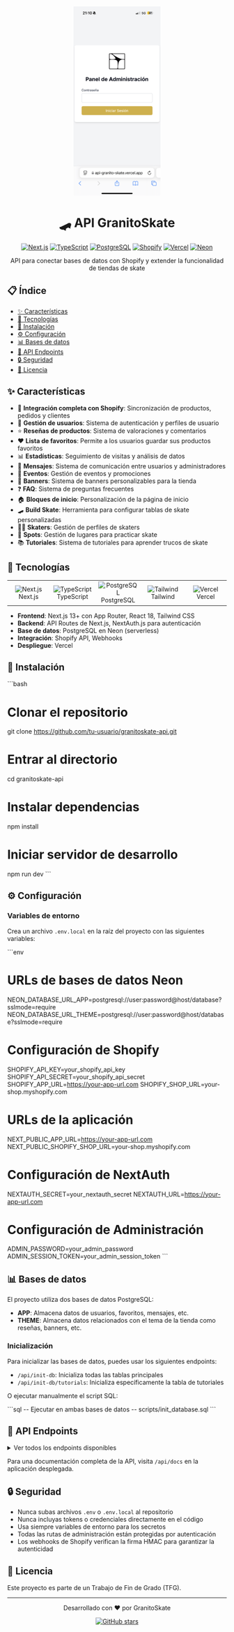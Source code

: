 <div align="center">
  <img src="public/logo.png" alt="GranitoSkate Logo" width="200"/>
  
  # 🛹 API GranitoSkate

  [![Next.js](https://img.shields.io/badge/Next.js-13.4+-000000?style=for-the-badge&logo=next.js&logoColor=white)](https://nextjs.org/)
  [![TypeScript](https://img.shields.io/badge/TypeScript-5.0+-3178C6?style=for-the-badge&logo=typescript&logoColor=white)](https://www.typescriptlang.org/)
  [![PostgreSQL](https://img.shields.io/badge/PostgreSQL-15+-336791?style=for-the-badge&logo=postgresql&logoColor=white)](https://www.postgresql.org/)
  [![Shopify](https://img.shields.io/badge/Shopify-Integration-7AB55C?style=for-the-badge&logo=shopify&logoColor=white)](https://shopify.dev/)
  [![Vercel](https://img.shields.io/badge/Vercel-Deployment-000000?style=for-the-badge&logo=vercel&logoColor=white)](https://vercel.com/)
  [![Neon](https://img.shields.io/badge/Neon-Database-00E699?style=for-the-badge&logo=postgresql&logoColor=white)](https://neon.tech/)
  
  <p>API para conectar bases de datos con Shopify y extender la funcionalidad de tiendas de skate</p>
</div>

## 📋 Índice

- [✨ Características](#-características)
- [🚀 Tecnologías](#-tecnologías)
- [🔧 Instalación](#-instalación)
- [⚙️ Configuración](#️-configuración)
- [📊 Bases de datos](#-bases-de-datos)
- [🔌 API Endpoints](#-api-endpoints)
- [🔒 Seguridad](#-seguridad)
- [📝 Licencia](#-licencia)

## ✨ Características

- 🔄 **Integración completa con Shopify**: Sincronización de productos, pedidos y clientes
- 👤 **Gestión de usuarios**: Sistema de autenticación y perfiles de usuario
- ⭐ **Reseñas de productos**: Sistema de valoraciones y comentarios
- ❤️ **Lista de favoritos**: Permite a los usuarios guardar sus productos favoritos
- 📊 **Estadísticas**: Seguimiento de visitas y análisis de datos
- 📝 **Mensajes**: Sistema de comunicación entre usuarios y administradores
- 🎯 **Eventos**: Gestión de eventos y promociones
- 📣 **Banners**: Sistema de banners personalizables para la tienda
- ❓ **FAQ**: Sistema de preguntas frecuentes
- 🏠 **Bloques de inicio**: Personalización de la página de inicio
- 🛹 **Build Skate**: Herramienta para configurar tablas de skate personalizadas
- 🧑‍🛹 **Skaters**: Gestión de perfiles de skaters
- 📍 **Spots**: Gestión de lugares para practicar skate
- 📚 **Tutoriales**: Sistema de tutoriales para aprender trucos de skate

## 🚀 Tecnologías

<div align="center">
  <table>
    <tr>
      <td align="center" width="96">
        <img src="https://skillicons.dev/icons?i=nextjs" width="48" height="48" alt="Next.js" />
        <br>Next.js
      </td>
      <td align="center" width="96">
        <img src="https://skillicons.dev/icons?i=ts" width="48" height="48" alt="TypeScript" />
        <br>TypeScript
      </td>
      <td align="center" width="96">
        <img src="https://skillicons.dev/icons?i=postgres" width="48" height="48" alt="PostgreSQL" />
        <br>PostgreSQL
      </td>
      <td align="center" width="96">
        <img src="https://skillicons.dev/icons?i=tailwind" width="48" height="48" alt="Tailwind" />
        <br>Tailwind
      </td>
      <td align="center" width="96">
        <img src="https://skillicons.dev/icons?i=vercel" width="48" height="48" alt="Vercel" />
        <br>Vercel
      </td>
    </tr>
  </table>
</div>

- **Frontend**: Next.js 13+ con App Router, React 18, Tailwind CSS
- **Backend**: API Routes de Next.js, NextAuth.js para autenticación
- **Base de datos**: PostgreSQL en Neon (serverless)
- **Integración**: Shopify API, Webhooks
- **Despliegue**: Vercel

## 🔧 Instalación

\`\`\`bash
# Clonar el repositorio
git clone https://github.com/tu-usuario/granitoskate-api.git

# Entrar al directorio
cd granitoskate-api

# Instalar dependencias
npm install

# Iniciar servidor de desarrollo
npm run dev
\`\`\`

## ⚙️ Configuración

### Variables de entorno

Crea un archivo `.env.local` en la raíz del proyecto con las siguientes variables:

\`\`\`env
# URLs de bases de datos Neon
NEON_DATABASE_URL_APP=postgresql://user:password@host/database?sslmode=require
NEON_DATABASE_URL_THEME=postgresql://user:password@host/database?sslmode=require

# Configuración de Shopify
SHOPIFY_API_KEY=your_shopify_api_key
SHOPIFY_API_SECRET=your_shopify_api_secret
SHOPIFY_APP_URL=https://your-app-url.com
SHOPIFY_SHOP_URL=your-shop.myshopify.com

# URLs de la aplicación
NEXT_PUBLIC_APP_URL=https://your-app-url.com
NEXT_PUBLIC_SHOPIFY_SHOP_URL=your-shop.myshopify.com

# Configuración de NextAuth
NEXTAUTH_SECRET=your_nextauth_secret
NEXTAUTH_URL=https://your-app-url.com

# Configuración de Administración
ADMIN_PASSWORD=your_admin_password
ADMIN_SESSION_TOKEN=your_admin_session_token
\`\`\`

## 📊 Bases de datos

El proyecto utiliza dos bases de datos PostgreSQL:

- **APP**: Almacena datos de usuarios, favoritos, mensajes, etc.
- **THEME**: Almacena datos relacionados con el tema de la tienda como reseñas, banners, etc.

### Inicialización

Para inicializar las bases de datos, puedes usar los siguientes endpoints:

- `/api/init-db`: Inicializa todas las tablas principales
- `/api/init-db/tutorials`: Inicializa específicamente la tabla de tutoriales

O ejecutar manualmente el script SQL:

\`\`\`sql
-- Ejecutar en ambas bases de datos
-- scripts/init_database.sql
\`\`\`

## 🔌 API Endpoints

<details>
<summary>Ver todos los endpoints disponibles</summary>

### Autenticación
- `/api/auth/[...nextauth]` - NextAuth.js

### Reseñas de productos
- `/api/reviews` - GET, POST
- `/api/admin/reviews` - GET, POST, PUT, DELETE

### Lista de favoritos
- `/api/wishlist` - GET, POST, DELETE

### Mensajes
- `/api/messages` - GET, POST, PATCH
- `/api/admin/messages` - GET, POST, PUT, DELETE

### Estadísticas
- `/api/stats` - GET, POST

### Eventos
- `/api/events` - GET, POST
- `/api/admin/events` - GET, POST, PUT, DELETE

### Encuestas
- `/api/feedback` - GET, POST

### Webhook de Shopify
- `/api/shopify-webhook` - POST

### Banners
- `/api/banners` - GET, POST, PUT, DELETE
- `/api/admin/banners` - GET, POST, PUT, DELETE

### Preguntas Frecuentes
- `/api/faq` - GET, POST, PUT, DELETE
- `/api/admin/faq` - GET, POST, PUT, DELETE

### Bloques de Inicio
- `/api/home-blocks` - GET, POST, PUT, DELETE
- `/api/admin/home-blocks` - GET, POST, PUT, DELETE

### Builds de Skate
- `/api/build-skate` - GET, POST, PUT, DELETE

### Admin: Productos
- `/api/admin/products` - GET, POST, PUT, DELETE

### Admin: Pedidos
- `/api/admin/orders` - GET, POST, PUT, DELETE

### Admin: Clientes
- `/api/admin/customers` - GET, POST, PUT, DELETE

### Admin: Usuarios
- `/api/admin/users` - GET, POST, PUT, DELETE

### Admin: Skaters
- `/api/admin/skaters` - GET, POST, PUT, DELETE

### Admin: Spots
- `/api/admin/spots` - GET, POST, PUT, DELETE

### Admin: Tutoriales
- `/api/admin/tutorials` - GET, POST, PUT, DELETE

### Inicialización de Base de Datos
- `/api/init-db` - GET, POST
- `/api/init-db/tutorials` - GET, POST

### Autenticación de Shopify
- `/api/shopify/auth` - GET
- `/api/shopify/callback` - GET

### Admin Login
- `/api/admin/login` - POST
- `/api/admin/verify` - GET
- `/api/admin/logout` - POST

</details>

Para una documentación completa de la API, visita `/api/docs` en la aplicación desplegada.

## 🔒 Seguridad

- Nunca subas archivos `.env` o `.env.local` al repositorio
- Nunca incluyas tokens o credenciales directamente en el código
- Usa siempre variables de entorno para los secretos
- Todas las rutas de administración están protegidas por autenticación
- Los webhooks de Shopify verifican la firma HMAC para garantizar la autenticidad

## 📝 Licencia

Este proyecto es parte de un Trabajo de Fin de Grado (TFG).

---

<div align="center">
  <p>Desarrollado con ❤️ por GranitoSkate</p>
  
  <a href="https://github.com/tu-usuario/granitoskate-api">
    <img src="https://img.shields.io/github/stars/tu-usuario/granitoskate-api?style=social" alt="GitHub stars" />
  </a>
</div>
